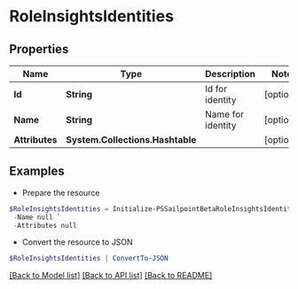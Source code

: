 # RoleInsightsIdentities
## Properties

Name | Type | Description | Notes
------------ | ------------- | ------------- | -------------
**Id** | **String** | Id for identity | [optional] 
**Name** | **String** | Name for identity | [optional] 
**Attributes** | **System.Collections.Hashtable** |  | [optional] 

## Examples

- Prepare the resource
```powershell
$RoleInsightsIdentities = Initialize-PSSailpointBetaRoleInsightsIdentities  -Id null `
 -Name null `
 -Attributes null
```

- Convert the resource to JSON
```powershell
$RoleInsightsIdentities | ConvertTo-JSON
```

[[Back to Model list]](../README.md#documentation-for-models) [[Back to API list]](../README.md#documentation-for-api-endpoints) [[Back to README]](../README.md)

